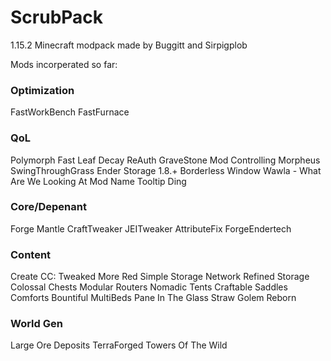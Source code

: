 # ScrubPack
1.15.2 Minecraft modpack made by Buggitt and Sirpigplob

Mods incorperated so far:

### Optimization
FastWorkBench
FastFurnace


### QoL
Polymorph
Fast Leaf Decay
ReAuth
GraveStone Mod
Controlling
Morpheus
SwingThroughGrass
Ender Storage 1.8.+
Borderless Window
Wawla - What Are We Looking At
Mod Name Tooltip
Ding


### Core/Depenant
Forge
Mantle
CraftTweaker
JEITweaker
AttributeFix
ForgeEndertech


### Content
Create
CC: Tweaked
More Red
Simple Storage Network
Refined Storage
Colossal Chests
Modular Routers
Nomadic Tents
Craftable Saddles
Comforts
Bountiful
MultiBeds
Pane In The Glass
Straw Golem Reborn


### World Gen
Large Ore Deposits
TerraForged
Towers Of The Wild
